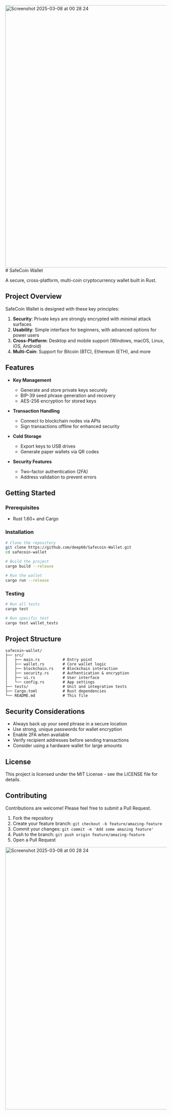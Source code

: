 <img width="818" alt="Screenshot 2025-03-08 at 00 28 24" src="https://github.com/user-attachments/assets/e0853e3a-6634-412e-a379-eba9a761a782" /># SafeCoin Wallet

A secure, cross-platform, multi-coin cryptocurrency wallet built in Rust.

## Project Overview

SafeCoin Wallet is designed with these key principles:

1. **Security**: Private keys are strongly encrypted with minimal attack surfaces
2. **Usability**: Simple interface for beginners, with advanced options for power users
3. **Cross-Platform**: Desktop and mobile support (Windows, macOS, Linux, iOS, Android)
4. **Multi-Coin**: Support for Bitcoin (BTC), Ethereum (ETH), and more

## Features

- **Key Management**
  - Generate and store private keys securely
  - BIP-39 seed phrase generation and recovery
  - AES-256 encryption for stored keys

- **Transaction Handling**
  - Connect to blockchain nodes via APIs
  - Sign transactions offline for enhanced security

- **Cold Storage**
  - Export keys to USB drives
  - Generate paper wallets via QR codes

- **Security Features**
  - Two-factor authentication (2FA)
  - Address validation to prevent errors

## Getting Started

### Prerequisites

- Rust 1.60+ and Cargo

### Installation

```bash
# Clone the repository
git clone https://github.com/deep60/Safecoin-Wallet.git
cd safecoin-wallet

# Build the project
cargo build --release

# Run the wallet
cargo run --release
```

### Testing

```bash
# Run all tests
cargo test

# Run specific test
cargo test wallet_tests
```

## Project Structure

```
safecoin-wallet/
├── src/
│   ├── main.rs          # Entry point
│   ├── wallet.rs        # Core wallet logic
│   ├── blockchain.rs    # Blockchain interaction
│   ├── security.rs      # Authentication & encryption
│   ├── ui.rs            # User interface
│   └── config.rs        # App settings
├── tests/               # Unit and integration tests
├── Cargo.toml           # Rust dependencies
└── README.md            # This file
```

## Security Considerations

- Always back up your seed phrase in a secure location
- Use strong, unique passwords for wallet encryption
- Enable 2FA when available
- Verify recipient addresses before sending transactions
- Consider using a hardware wallet for large amounts

## License

This project is licensed under the MIT License - see the LICENSE file for details.

## Contributing
Contributions are welcome! Please feel free to submit a Pull Request.

1. Fork the repository
2. Create your feature branch: `git checkout -b feature/amazing-feature`
3. Commit your changes: `git commit -m 'Add some amazing feature'`
4. Push to the branch: `git push origin feature/amazing-feature`
5. Open a Pull Request

<img width="818" alt="Screenshot 2025-03-08 at 00 28 24" src="https://github.com/user-attachments/assets/4b13374c-76c0-4052-80d9-25df62bdeb2b" />


